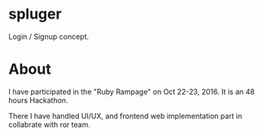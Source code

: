 # spluger
Login  / Signup concept.

# About

I have participated in the "Ruby Rampage" on Oct 22-23, 2016. It is an 48 hours Hackathon.

There I have handled UI/UX, and frontend web implementation part in collabrate with ror team.
